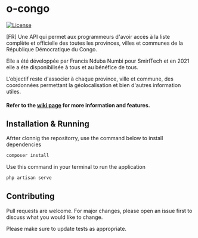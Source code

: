 # o-congo

<a href="https://packagist.org/packages/laravel/framework"><img src="https://poser.pugx.org/laravel/framework/license.svg" alt="License"></a>

[FR] Une API qui permet aux programmeurs d'avoir accès à la liste complète et officielle des toutes les provinces, villes et communes de la République Démocratique du Congo.

Elle a été développée par Francis Nduba Numbi pour SmirlTech et en 2021 elle a éte disponibilisée à tous et au bénéfice de tous. 

L’objectif reste d'associer à chaque province, ville et commune, des coordonnées permettant la géolocalisation et bien d'autres information utiles.


#### Refer to the [wiki page](https://github.com/smirtech/o-congo/wiki) for more information and features.

## Installation & Running

Afrter clonnig the repositorry, use the command below to install dependencies

```bash
composer install
```

Use this command in your terminal to run the application

```bash
php artisan serve
``````

## Contributing
Pull requests are welcome. For major changes, please open an issue first to discuss what you would like to change.

Please make sure to update tests as appropriate.

